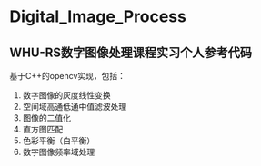 # Digital_Image_Process
## WHU-RS数字图像处理课程实习个人参考代码
基于C++的opencv实现，包括：
1. 数字图像的灰度线性变换
2. 空间域高通低通中值滤波处理
3. 图像的二值化
4. 直方图匹配
5. 色彩平衡（白平衡）
6. 数字图像频率域处理
